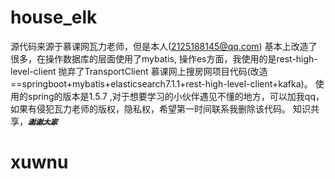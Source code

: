 # house_elk
源代码来源于慕课网瓦力老师，但是本人(2125188145@qq.com) 基本上改造了很多，在操作数据库的层面使用了mybatis, 操作es方面，我使用的是rest-high-level-client
抛弃了TransportClient
慕课网上搜房网项目代码(改造==springboot+mybatis+elasticsearch7.1.1+rest-high-level-client+kafka)。
使用的spring的版本是1.5.7 ,对于想要学习的小伙伴遇见不懂的地方，可以加我qq，如果有侵犯瓦力老师的版权，隐私权，希望第一时间联系我删除该代码。
知识共享，**~~_`谢谢大家`_~~**
# xuwnu

